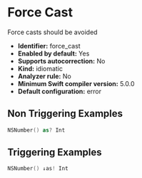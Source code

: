 # Force Cast

Force casts should be avoided

* **Identifier:** force_cast
* **Enabled by default:** Yes
* **Supports autocorrection:** No
* **Kind:** idiomatic
* **Analyzer rule:** No
* **Minimum Swift compiler version:** 5.0.0
* **Default configuration:** error

## Non Triggering Examples

```swift
NSNumber() as? Int

```

## Triggering Examples

```swift
NSNumber() ↓as! Int

```